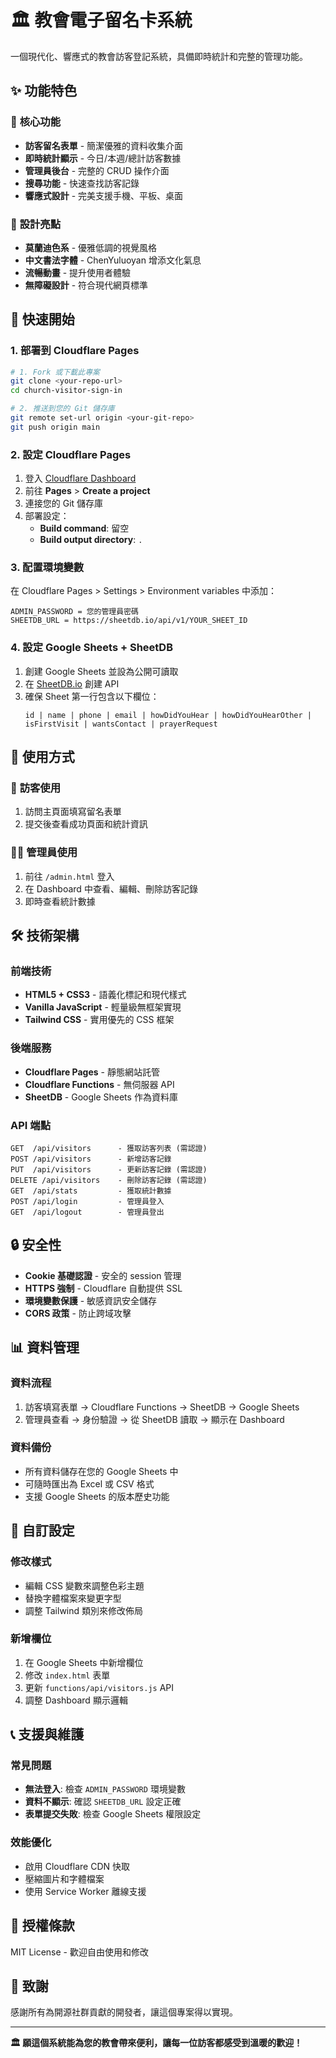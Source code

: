 # 🏛️ 教會電子留名卡系統

一個現代化、響應式的教會訪客登記系統，具備即時統計和完整的管理功能。

## ✨ 功能特色

### 🎯 **核心功能**
- **訪客留名表單** - 簡潔優雅的資料收集介面
- **即時統計顯示** - 今日/本週/總計訪客數據
- **管理員後台** - 完整的 CRUD 操作介面
- **搜尋功能** - 快速查找訪客記錄
- **響應式設計** - 完美支援手機、平板、桌面

### 🎨 **設計亮點**
- **莫蘭迪色系** - 優雅低調的視覺風格
- **中文書法字體** - ChenYuluoyan 增添文化氣息
- **流暢動畫** - 提升使用者體驗
- **無障礙設計** - 符合現代網頁標準

## 🚀 快速開始

### 1. 部署到 Cloudflare Pages

```bash
# 1. Fork 或下載此專案
git clone <your-repo-url>
cd church-visitor-sign-in

# 2. 推送到您的 Git 儲存庫
git remote set-url origin <your-git-repo>
git push origin main
```

### 2. 設定 Cloudflare Pages

1. 登入 [Cloudflare Dashboard](https://dash.cloudflare.com)
2. 前往 **Pages** > **Create a project**
3. 連接您的 Git 儲存庫
4. 部署設定：
   - **Build command**: 留空
   - **Build output directory**: `.`

### 3. 配置環境變數

在 Cloudflare Pages > Settings > Environment variables 中添加：

```
ADMIN_PASSWORD = 您的管理員密碼
SHEETDB_URL = https://sheetdb.io/api/v1/YOUR_SHEET_ID
```

### 4. 設定 Google Sheets + SheetDB

1. 創建 Google Sheets 並設為公開可讀取
2. 在 [SheetDB.io](https://sheetdb.io) 創建 API
3. 確保 Sheet 第一行包含以下欄位：
   ```
   id | name | phone | email | howDidYouHear | howDidYouHearOther | isFirstVisit | wantsContact | prayerRequest
   ```

## 📱 使用方式

### 👥 **訪客使用**
1. 訪問主頁面填寫留名表單
2. 提交後查看成功頁面和統計資訊

### 👨‍💼 **管理員使用**
1. 前往 `/admin.html` 登入
2. 在 Dashboard 中查看、編輯、刪除訪客記錄
3. 即時查看統計數據

## 🛠️ 技術架構

### **前端技術**
- **HTML5 + CSS3** - 語義化標記和現代樣式
- **Vanilla JavaScript** - 輕量級無框架實現
- **Tailwind CSS** - 實用優先的 CSS 框架

### **後端服務**
- **Cloudflare Pages** - 靜態網站託管
- **Cloudflare Functions** - 無伺服器 API
- **SheetDB** - Google Sheets 作為資料庫

### **API 端點**
```
GET  /api/visitors      - 獲取訪客列表 (需認證)
POST /api/visitors      - 新增訪客記錄
PUT  /api/visitors      - 更新訪客記錄 (需認證)
DELETE /api/visitors    - 刪除訪客記錄 (需認證)
GET  /api/stats         - 獲取統計數據
POST /api/login         - 管理員登入
GET  /api/logout        - 管理員登出
```

## 🔒 安全性

- **Cookie 基礎認證** - 安全的 session 管理
- **HTTPS 強制** - Cloudflare 自動提供 SSL
- **環境變數保護** - 敏感資訊安全儲存
- **CORS 政策** - 防止跨域攻擊

## 📊 資料管理

### **資料流程**
1. 訪客填寫表單 → Cloudflare Functions → SheetDB → Google Sheets
2. 管理員查看 → 身份驗證 → 從 SheetDB 讀取 → 顯示在 Dashboard

### **資料備份**
- 所有資料儲存在您的 Google Sheets 中
- 可隨時匯出為 Excel 或 CSV 格式
- 支援 Google Sheets 的版本歷史功能

## 🎯 自訂設定

### **修改樣式**
- 編輯 CSS 變數來調整色彩主題
- 替換字體檔案來變更字型
- 調整 Tailwind 類別來修改佈局

### **新增欄位**
1. 在 Google Sheets 中新增欄位
2. 修改 `index.html` 表單
3. 更新 `functions/api/visitors.js` API
4. 調整 Dashboard 顯示邏輯

## 📞 支援與維護

### **常見問題**
- **無法登入**: 檢查 `ADMIN_PASSWORD` 環境變數
- **資料不顯示**: 確認 `SHEETDB_URL` 設定正確
- **表單提交失敗**: 檢查 Google Sheets 權限設定

### **效能優化**
- 啟用 Cloudflare CDN 快取
- 壓縮圖片和字體檔案
- 使用 Service Worker 離線支援

## 📄 授權條款

MIT License - 歡迎自由使用和修改

## 🙏 致謝

感謝所有為開源社群貢獻的開發者，讓這個專案得以實現。

---

**🏛️ 願這個系統能為您的教會帶來便利，讓每一位訪客都感受到溫暖的歡迎！**